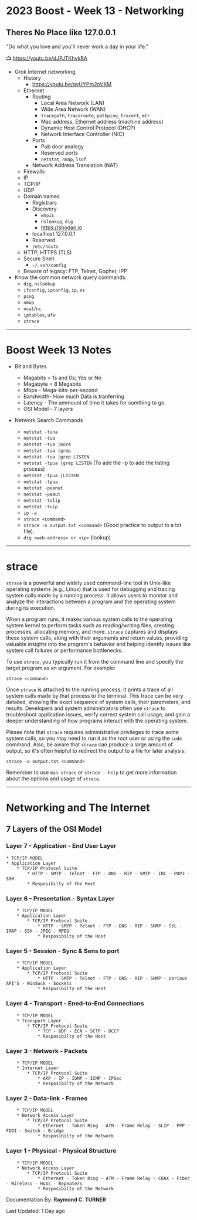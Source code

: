 # 2023 Boost - Week 13 - Networking
## Theres No Place like 127.0.0.1

"Do what you love and you’ll never work a day in your life."

📺 <https://youtu.be/dJPJTKhvkBA>

* Grok Internet networking.
    * History
        * <https://youtu.be/qvUYPm2nVXM>
    * Ethernet
        * Routing
           * Local Area Network (LAN)
           * Wide Area Network (WAN)
           * `tracepath`, `traceroute`, `pathping`, `tracert`, `mtr`
           * Mac address, Ethernet address (machine address)
           * Dynamic Host Control Protocol (DHCP)
           * Network Interface Controller (NIC)
        * Ports
           * Pub door analogy
           * Reserved ports
           * `netstat`, `nmap`, `lsof`
        * Network Address Translation (NAT)
    * Firewalls
    * IP
    * TCP/IP
    * UDP
    * Domain names
        * Registrars
        * Discovery
            * `whois`
            * `nslookup`, `dig`
            * <https://shodan.io>
        * localhost 127.0.0.1
        * Reserved
        * `/etc/hosts`
    * HTTP, HTTPS (TLS)
    * Secure Shell
        * `~/.ssh/config`
    * Beware of legacy: FTP, Telnet, Gopher, IPP
* Know the common network query commands.
    * `dig`, `nslookup`
    * `ifconfig`, `ipconfig`, `ip`, `ss`
    * `ping`
    * `nmap`
    * `ncat`/`nc`
    * `iptables`, `ufw`
    * `strace`

---

# Boost Week 13 Notes

* Bit and Bytes
    * Magabits = 1s and 0s; Yes or No
    * Megabyte = 8 Megabits
    * Mbps - Mega-bits-per-second
    * Bandwidth- How much Data is tranferring
    * Latency - The ammount of time it takes for somthing to go.
    * OSI Model - 7 layers

* Network Search Commands
    * `netstat -tuna`
    * `netstat -tua`
    * `netstat -tua |more`
    * `netstat -tua |grep`
    * `netstat -tua |grep LISTEN`
    * `netstat -tpua |grep LISTEN` (To add the -p to add the listing process)
    * `netstat -tpua |LISTEN`
    * `netstat -tpua`
    * `netstat -peanut`
    * `netstat -peaut`
    * `netstat -tulip`
    * `netstat -tuip`
    * `ip -a`
    * `strace <command>`
    * `strace -o output.txt <command>` (Good practice to output to a txt file).
    * `dig <web-address> or <ip>` (lookup)

---

# strace
`strace` is a powerful and widely used command-line tool in Unix-like operating systems (e.g., Linux) that is used for debugging and tracing system calls made by a running process. It allows users to monitor and analyze the interactions between a program and the operating system during its execution.

When a program runs, it makes various system calls to the operating system kernel to perform tasks such as reading/writing files, creating processes, allocating memory, and more. `strace` captures and displays these system calls, along with their arguments and return values, providing valuable insights into the program's behavior and helping identify issues like system call failures or performance bottlenecks.

To use `strace`, you typically run it from the command line and specify the target program as an argument. For example:

```
strace <command>
```

Once `strace` is attached to the running process, it prints a trace of all system calls made by that process to the terminal. This trace can be very detailed, showing the exact sequence of system calls, their parameters, and results. Developers and system administrators often use `strace` to troubleshoot application issues, verify correct system call usage, and gain a deeper understanding of how programs interact with the operating system.

Please note that `strace` requires administrative privileges to trace some system calls, so you may need to run it as the root user or using the `sudo` command. Also, be aware that `strace` can produce a large amount of output, so it's often helpful to redirect the output to a file for later analysis:

```
strace -o output.txt <command>
```

Remember to use `man strace` or `strace --help` to get more information about the options and usage of `strace`.


---
    
         
# Networking and The Internet
## 7 Layers of the OSI Model  

### Layer 7 - Application - End User Layer
    * TCP/IP MODEL
    * Application Layer
        * TCP/IP Protocol Suite
            * HTTP - SMTP - Telnet - FTP - DNS - RIP - SMTP - IRC - POP3 - SSH
            * Resposibilty of the Host

### Layer 6 - Presentation - Syntax Layer
        * TCP/IP MODEL
        * Application Layer
            * TCP/IP Protocol Suite
                * HTTP - SMTP - Telnet - FTP - DNS - RIP - SNMP - SSL - IMAP - SSH - JPEG - MPEG
                * Resposibilty of the Host

### Layer 5 - Session - Sync & Sens to port
        * TCP/IP MODEL
        * Application Layer
            * TCP/IP Protocol Suite
                * HTTP - SMTP - Telnet - FTP - DNS - RIP - SNMP - Various API'S - WinSock - Sockets
                * Resposibilty of the Host
                    
### Layer 4 - Transport - Ened-to-End Connections
        * TCP/IP MODEL
        * Transport Layer
            * TCP/IP Protocol Suite
                * TCP - UDP - ECN - SCTP - DCCP
                * Resposibilty of the Host

### Layer 3 - Network - Packets
        * TCP/IP MODEL
        * Internet Layer
            * TCP/IP Protocol Suite
                * ARP - IP - IGMP - ICMP - IPSec
                * Resposibilty of the Network

### Layer 2 - Data-link - Frames
        * TCP/IP MODEL
        * Network Access Layer
            * TCP/IP Protocol Suite
                * Ethernet - Token Ring - ATM - Frame Relay - SLIP - PPP - FDDI - Switch - Bridge
                * Resposibilty of the Network

### Layer 1 - Physical - Physical Structure
        * TCP/IP MODEL
        * Network Access Layer
            * TCP/IP Protocol Suite
                * Ethernet - Token Ring - ATM - Frame Relay - COAX - Fiber - Wireless - Hubs - Repeaters
                * Resposibilty of the Network


Documentation By: **Raymond C. TURNER**

Last Updated: 1 Day ago